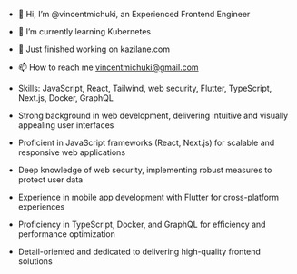 - 👋 Hi, I’m @vincentmichuki, an Experienced Frontend Engineer
- 🌱 I’m currently learning Kubernetes
- 🚀 Just finished working on kazilane.com
- 📫 How to reach me vincentmichuki@gmail.com

- Skills: JavaScript, React, Tailwind, web security, Flutter, TypeScript, Next.js, Docker, GraphQL
- Strong background in web development, delivering intuitive and visually appealing user interfaces
- Proficient in JavaScript frameworks (React, Next.js) for scalable and responsive web applications
- Deep knowledge of web security, implementing robust measures to protect user data
- Experience in mobile app development with Flutter for cross-platform experiences
- Proficiency in TypeScript, Docker, and GraphQL for efficiency and performance optimization
- Detail-oriented and dedicated to delivering high-quality frontend solutions
